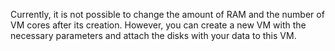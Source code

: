 Currently, it is not possible to change the amount of RAM and the number of VM cores after its creation. However, you can create a new VM with the necessary parameters and attach the disks with your data to this VM.


